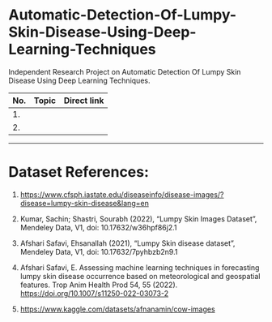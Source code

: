# Automatic-Detection-Of-Lumpy-Skin-Disease-Using-Deep-Learning-Techniques

Independent Research Project on Automatic Detection Of Lumpy Skin Disease Using Deep Learning Techniques.

|No.|Topic|Direct link|
|---|-----|-----------|
|1.|||
|2.|||

---------------------------------------------

# Dataset References:

1. https://www.cfsph.iastate.edu/diseaseinfo/disease-images/?disease=lumpy-skin-disease&lang=en

2. Kumar, Sachin; Shastri, Sourabh (2022), “Lumpy Skin Images Dataset”, Mendeley Data, V1, doi: 10.17632/w36hpf86j2.1

3. Afshari Safavi, Ehsanallah (2021), “Lumpy Skin disease dataset”, Mendeley Data, V1, doi: 10.17632/7pyhbzb2n9.1

4. Afshari Safavi, E. Assessing machine learning techniques in forecasting lumpy skin disease occurrence based on meteorological and geospatial features. Trop Anim Health Prod 54, 55 (2022). https://doi.org/10.1007/s11250-022-03073-2

5. https://www.kaggle.com/datasets/afnanamin/cow-images
